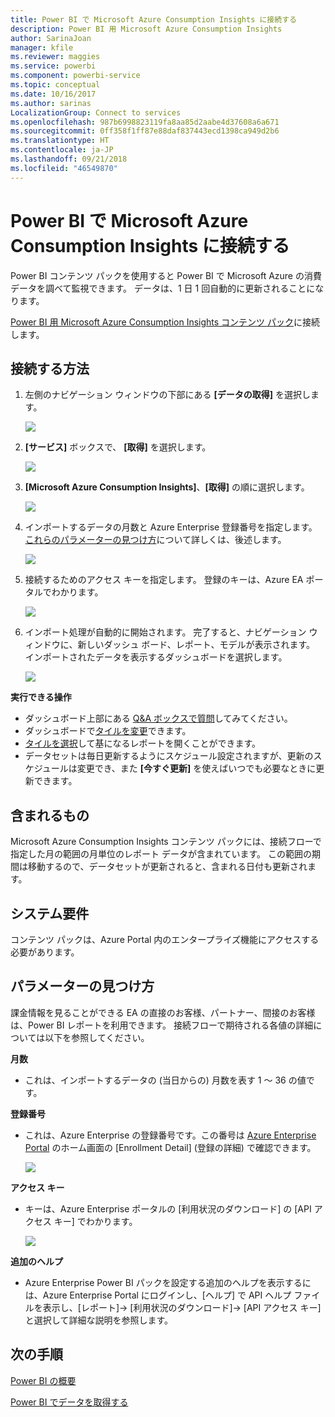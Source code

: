 ```yaml
---
title: Power BI で Microsoft Azure Consumption Insights に接続する
description: Power BI 用 Microsoft Azure Consumption Insights
author: SarinaJoan
manager: kfile
ms.reviewer: maggies
ms.service: powerbi
ms.component: powerbi-service
ms.topic: conceptual
ms.date: 10/16/2017
ms.author: sarinas
LocalizationGroup: Connect to services
ms.openlocfilehash: 987b6998823119fa8aa85d2aabe4d37608a6a671
ms.sourcegitcommit: 0ff358f1ff87e88daf837443ecd1398ca949d2b6
ms.translationtype: HT
ms.contentlocale: ja-JP
ms.lasthandoff: 09/21/2018
ms.locfileid: "46549870"
---
```

# <a name="connect-to-microsoft-azure-consumption-insights-with-power-bi"></a>Power BI で Microsoft Azure Consumption Insights に接続する
Power BI コンテンツ パックを使用すると Power BI で Microsoft Azure の消費データを調べて監視できます。 データは、1 日 1 回自動的に更新されることになります。

[Power BI 用 Microsoft Azure Consumption Insights コンテンツ パック](https://app.powerbi.com/getdata/services/azureconsumption)に接続します。

## <a name="how-to-connect"></a>接続する方法
1. 左側のナビゲーション ウィンドウの下部にある **[データの取得]** を選択します。
   
    ![](media/service-connect-to-azure-consumption-insights/getdata.png)
2. **[サービス]** ボックスで、 **[取得]** を選択します。
   
   ![](media/service-connect-to-azure-consumption-insights/services.png)
3. **[Microsoft Azure Consumption Insights]**、**[取得]** の順に選択します。 
   
   ![](media/service-connect-to-azure-consumption-insights/mazureconsumption.png)
4. インポートするデータの月数と Azure Enterprise 登録番号を指定します。 [これらのパラメーターの見つけ方](#FindingParams)について詳しくは、後述します。
   
    ![](media/service-connect-to-azure-consumption-insights/azureconsumptionparams.png)
5. 接続するためのアクセス キーを指定します。 登録のキーは、Azure EA ポータルでわかります。 
   
    ![](media/service-connect-to-azure-consumption-insights/msazureconsumptioncreds.png)
6. インポート処理が自動的に開始されます。 完了すると、ナビゲーション ウィンドウに、新しいダッシュ ボード、レポート、モデルが表示されます。 インポートされたデータを表示するダッシュボードを選択します。
   
   ![](media/service-connect-to-azure-consumption-insights/msazureconsumptiondashboard.png)

**実行できる操作**

* ダッシュボード上部にある [Q&A ボックスで質問](consumer/end-user-q-and-a.md)してみてください。
* ダッシュボードで[タイルを変更](service-dashboard-edit-tile.md)できます。
* [タイルを選択](consumer/end-user-tiles.md)して基になるレポートを開くことができます。
* データセットは毎日更新するようにスケジュール設定されますが、更新のスケジュールは変更でき、また **[今すぐ更新]** を使えばいつでも必要なときに更新できます。

## <a name="whats-included"></a>含まれるもの
Microsoft Azure Consumption Insights コンテンツ パックには、接続フローで指定した月の範囲の月単位のレポート データが含まれています。 この範囲の期間は移動するので、データセットが更新されると、含まれる日付も更新されます。

## <a name="system-requirements"></a>システム要件
コンテンツ パックは、Azure Portal 内のエンタープライズ機能にアクセスする必要があります。 

<a name="FindingParams"></a>

## <a name="finding-parameters"></a>パラメーターの見つけ方
課金情報を見ることができる EA の直接のお客様、パートナー、間接のお客様は、Power BI レポートを利用できます。 接続フローで期待される各値の詳細については以下を参照してください。

**月数**

* これは、インポートするデータの (当日からの) 月数を表す 1 ～ 36 の値です。

**登録番号**

* これは、Azure Enterprise の登録番号です。この番号は [Azure Enterprise Portal](https://ea.azure.com/) のホーム画面の \[Enrollment Detail] \(登録の詳細) で確認できます。
  
    ![](media/service-connect-to-azure-consumption-insights/params2.png)

**アクセス キー**

* キーは、Azure Enterprise ポータルの [利用状況のダウンロード] の [API アクセス キー] でわかります。
  
    ![](media/service-connect-to-azure-consumption-insights/creds2.png)

**追加のヘルプ**

* Azure Enterprise Power BI パックを設定する追加のヘルプを表示するには、Azure Enterprise Portal にログインし、[ヘルプ] で API ヘルプ ファイルを表示し、[レポート]-> [利用状況のダウンロード]-> [API アクセス キー] と選択して詳細な説明を参照します。 

## <a name="next-steps"></a>次の手順
[Power BI の概要](service-get-started.md)

[Power BI でデータを取得する](service-get-data.md)

